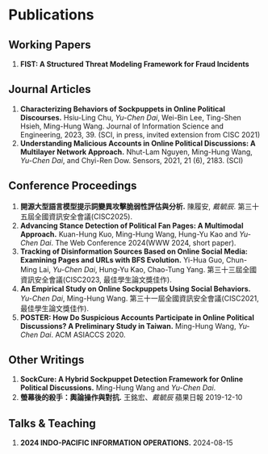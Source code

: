 # Publications

## Working Papers

1. **FIST: A Structured Threat Modeling Framework for Fraud Incidents**

## Journal Articles

1. **Characterizing Behaviors of Sockpuppets in Online Political Discourses.** Hsiu-Ling Chu, *Yu-Chen Dai*, Wei-Bin Lee, Ting-Shen Hsieh, Ming-Hung Wang. Journal of Information Science and Engineering, 2023, 39. (SCI, in press, invited extension from CISC 2021)
2. **Understanding Malicious Accounts in Online Political Discussions: A Multilayer Network Approach.** Nhut-Lam Nguyen, Ming-Hung Wang, *Yu-Chen Dai*, and Chyi-Ren Dow. Sensors, 2021, 21 (6), 2183. (SCI)

## Conference Proceedings

1. **開源大型語言模型提示詞變異攻擊脆弱性評估與分析.** 陳履安, *戴毓辰*. 第三十五屆全國資訊安全會議(CISC2025).
2. **Advancing Stance Detection of Political Fan Pages: A Multimodal Approach.** Kuan-Hung Kuo, Ming-Hung Wang, Hung-Yu Kao and *Yu-Chen Dai*. The Web Conference 2024(WWW 2024, short paper).
3. **Tracking of Disinformation Sources Based on Online Social Media: Examining Pages and URLs with BFS Evolution.** Yi-Hua Guo, Chun-Ming Lai, *Yu-Chen Dai*, Hung-Yu Kao, Chao-Tung Yang. 第三十三屆全國資訊安全會議(CISC2023, 最佳學生論文獎佳作).
4. **An Empirical Study on Online Sockpuppets Using Social Behaviors.** *Yu-Chen Dai*, Ming-Hung Wang. 第三十一屆全國資訊安全會議(CISC2021, 最佳學生論文獎佳作).
5. **POSTER: How Do Suspicious Accounts Participate in Online Political Discussions? A Preliminary Study in Taiwan.** Ming-Hung Wang, *Yu-Chen Dai*. ACM ASIACCS 2020.

## Other Writings
1. **SockCure: A Hybrid Sockpuppet Detection Framework for Online Political Discussions.** Ming-Hung Wang and *Yu-Chen Dai*.
2. **螢幕後的殺手：輿論操作與對抗.** 王銘宏、*戴毓辰* 蘋果日報 2019-12-10

## Talks & Teaching

1. **2024 INDO-PACIFIC INFORMATION OPERATIONS.** 2024-08-15
